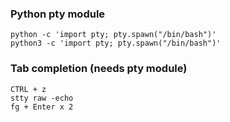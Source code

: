### Python pty module
```
python -c 'import pty; pty.spawn("/bin/bash")'
python3 -c 'import pty; pty.spawn("/bin/bash")'
```

### Tab completion (needs pty module)
```
CTRL + z
stty raw -echo
fg + Enter x 2
```

